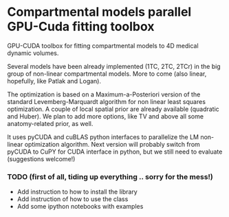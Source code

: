 # Compartmental models parallel GPU-Cuda fitting toolbox

GPU-CUDA toolbox for fitting compartmental models to 4D medical dynamic volumes.

Several models have been already implemented (1TC, 2TC, 2TCr) in the big group of non-linear compartmental models.
More to come (also linear, hopefully, like Patlak and Logan).

The optimization is based on a Maximum-a-Posteriori version of the standard Levemberg-Marquardt algorithm for non linear least squares optimization. 
A couple of local spatial prior are already available (quadratic and Huber). We plan to add more options, like TV and above all some anatomy-related prior, as well.

It uses pyCUDA and cuBLAS python interfaces to parallelize the LM non-linear optimization algorithm.
Next version will probably switch from pyCUDA to CuPY for CUDA interface in python, but we still need to evaluate (suggestions welcome!)

### TODO (first of all, tiding up everything .. sorry for the mess!)
- Add instruction to how to install the library
- Add instruction of how to use the class
- Add some ipython notebooks with examples
